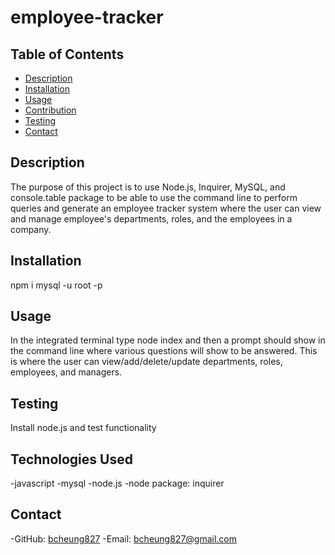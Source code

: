# employee-tracker
## Table of Contents
  - [Description](#description)
  - [Installation](#installation)
  - [Usage](#usage)
  - [Contribution](#contribution)
  - [Testing](#testing)
  - [Contact](#contact)

  ## Description
  The purpose of this project is to use Node.js, Inquirer, MySQL, and console.table package to be able to use the command line to perform queries and generate an employee tracker system where the user can view and manage employee's departments, roles, and the employees in a company.

  ## Installation
  npm i
  mysql -u root -p

  ## Usage
  In the integrated terminal type node index and then a prompt should show in the command line where various questions will show to be answered. This is where the user can view/add/delete/update departments, roles, employees, and managers.

  ## Testing
  Install node.js and test functionality

  ## Technologies Used
  -javascript
  -mysql
  -node.js
    -node package: inquirer
  
  ## Contact
  -GitHub: [bcheung827](https://github.com/bcheung827)
  -Email: bcheung827@gmail.com